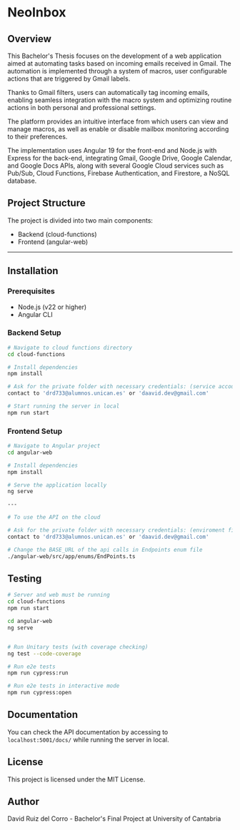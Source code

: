 # NeoInbox

## Overview
This Bachelor's Thesis focuses on the development of a web application aimed at automating tasks based on incoming emails received in Gmail. The automation is implemented through a system of macros, user configurable actions that are triggered by Gmail labels.

Thanks to Gmail filters, users can automatically tag incoming emails, enabling seamless integration with the macro system and optimizing routine actions in both personal and professional settings.

The platform provides an intuitive interface from which users can view and manage macros, as well as enable or disable mailbox monitoring according to their preferences.

The implementation uses Angular 19 for the front-end and Node.js with Express for the back-end, integrating Gmail, Google Drive, Google Calendar, and Google Docs APIs, along with several Google Cloud services such as Pub/Sub, Cloud Functions, Firebase Authentication, and Firestore, a NoSQL database.

## Project Structure

The project is divided into two main components:

- Backend (cloud-functions)
- Frontend (angular-web)

---

## Installation

### Prerequisites
- Node.js (v22 or higher)
- Angular CLI

### Backend Setup
```bash
# Navigate to cloud functions directory
cd cloud-functions

# Install dependencies
npm install

# Ask for the private folder with necessary credentials: (service accounts and enviroment file)
contact to 'drd733@alumnos.unican.es' or 'daavid.dev@gmail.com'

# Start running the server in local
npm run start
```

### Frontend Setup
```bash
# Navigate to Angular project
cd angular-web

# Install dependencies
npm install

# Serve the application locally
ng serve

---

# To use the API on the cloud

# Ask for the private folder with necessary credentials: (enviroment file)
contact to 'drd733@alumnos.unican.es' or 'daavid.dev@gmail.com'

# Change the BASE_URL of the api calls in Endpoints enum file
./angular-web/src/app/enums/EndPoints.ts
```

## Testing
```bash
# Server and web must be running 
cd cloud-functions
npm run start

cd angular-web
ng serve


# Run Unitary tests (with coverage checking)
ng test --code-coverage

# Run e2e tests
npm run cypress:run

# Run e2e tests in interactive mode
npm run cypress:open
```


## Documentation

You can check the API documentation by accessing to `localhost:5001/docs/` while running the server in local.

## License

This project is licensed under the MIT License.

## Author

David Ruiz del Corro - Bachelor's Final Project at University of Cantabria
